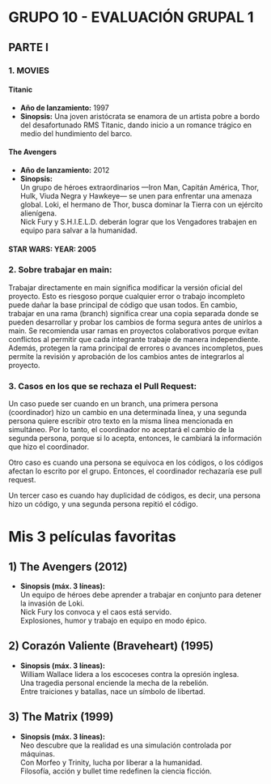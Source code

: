 # GRUPO 10 - EVALUACIÓN GRUPAL 1

## PARTE I

### 1. MOVIES

#### Titanic 
- **Año de lanzamiento:** 1997 
- **Sinopsis:**   Una joven aristócrata se enamora de un artista pobre a bordo del desafortunado RMS Titanic, dando inicio a un romance trágico en medio del hundimiento del barco.

#### The Avengers
- **Año de lanzamiento:** 2012  
- **Sinopsis:**  
Un grupo de héroes extraordinarios —Iron Man, Capitán América, Thor, Hulk, Viuda Negra y Hawkeye— se unen para enfrentar una amenaza global. Loki, el hermano de Thor, busca dominar la Tierra con un ejército alienígena.  
Nick Fury y S.H.I.E.L.D. deberán lograr que los Vengadores trabajen en equipo para salvar a la humanidad.

#### STAR WARS: YEAR: 2005

### 2. Sobre trabajar en main:
Trabajar directamente en main significa modificar la versión oficial del proyecto. Esto es riesgoso porque cualquier error o trabajo incompleto puede dañar la base principal de código que usan todos.
En cambio, trabajar en una rama (branch) significa crear una copia separada donde se pueden desarrollar y probar los cambios de forma segura antes de unirlos a main.
Se recomienda usar ramas en proyectos colaborativos porque evitan conflictos al permitir que cada integrante trabaje de manera independiente. Además, protegen la rama principal de errores o avances incompletos, pues permite la revisión y aprobación de los cambios antes de integrarlos al proyecto.

### 3. Casos en los que se rechaza el Pull Request:
Un caso puede ser cuando en un branch, una primera persona (coordinador) hizo un cambio en una determinada línea, y una segunda persona quiere escribir otro texto en la misma línea mencionada en simultáneo. Por lo tanto, el coordinador no aceptará el cambio de la segunda persona, porque si lo acepta, entonces, le cambiará la información que hizo el coordinador.

Otro caso es cuando una persona se equivoca en los códigos, o los códigos afectan lo escrito por el grupo. Entonces, el coordinador rechazaría ese pull request.

Un tercer caso es cuando hay duplicidad de códigos, es decir, una persona hizo un código, y una segunda persona repitió el código.



# Mis 3 películas favoritas

## 1) **The Avengers** (2012)
- **Sinopsis (máx. 3 líneas):**  
Un equipo de héroes debe aprender a trabajar en conjunto para detener la invasión de Loki.  
Nick Fury los convoca y el caos está servido.  
Explosiones, humor y trabajo en equipo en modo épico.

## 2) **Corazón Valiente (Braveheart)** (1995)
- **Sinopsis (máx. 3 líneas):**  
William Wallace lidera a los escoceses contra la opresión inglesa.  
Una tragedia personal enciende la mecha de la rebelión.  
Entre traiciones y batallas, nace un símbolo de libertad.

## 3) **The Matrix** (1999)
- **Sinopsis (máx. 3 líneas):**  
Neo descubre que la realidad es una simulación controlada por máquinas.  
Con Morfeo y Trinity, lucha por liberar a la humanidad.  
Filosofía, acción y bullet time redefinen la ciencia ficción.



